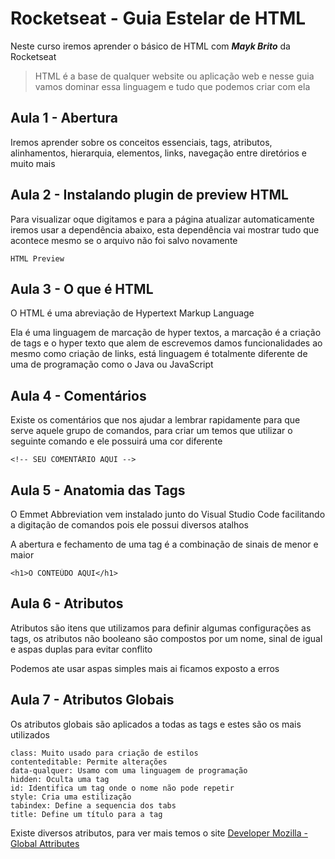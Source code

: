# Rocketseat - Guia Estelar de HTML
Neste curso iremos aprender o básico de HTML com _**Mayk Brito**_ da Rocketseat

>HTML é a base de qualquer website ou aplicação web e nesse guia vamos dominar essa linguagem e tudo que podemos criar com ela

## Aula 1 - Abertura
Iremos aprender sobre os conceitos essenciais, tags, atributos, alinhamentos, hierarquia, elementos, links, navegação entre diretórios e muito mais

## Aula 2 - Instalando plugin de preview HTML
Para visualizar oque digitamos e para a página atualizar automaticamente iremos usar a dependência abaixo, esta dependência vai mostrar tudo que acontece mesmo se o arquivo não foi salvo novamente
````
HTML Preview
````

## Aula 3 - O que é HTML
O HTML é uma abreviação de Hypertext Markup Language

Ela é uma linguagem de marcação de hyper textos, a marcação é a criação de tags e o hyper texto que alem de escrevemos damos funcionalidades ao mesmo como criação de links, está linguagem é totalmente diferente de uma de programação como o Java ou JavaScript

## Aula 4 - Comentários
Existe os comentários que nos ajudar a lembrar rapidamente para que serve aquele grupo de comandos, para criar um temos que utilizar o seguinte comando e ele possuirá uma cor diferente
````
<!-- SEU COMENTÁRIO AQUI -->
````
## Aula 5 - Anatomia das Tags
O Emmet Abbreviation vem instalado junto do Visual Studio Code facilitando a digitação de comandos pois ele possui diversos atalhos

A abertura e fechamento de uma tag é a combinação de sinais de menor e maior
````
<h1>O CONTEÚDO AQUI</h1>
````
## Aula 6 - Atributos
Atributos são itens que utilizamos para definir algumas configurações as tags, os atributos não booleano são compostos por um nome, sinal de igual e aspas duplas para evitar conflito

Podemos ate usar aspas simples mais ai ficamos exposto a erros

## Aula 7 - Atributos Globais
Os atributos globais são aplicados a todas as tags e estes são os mais utilizados
````
class: Muito usado para criação de estilos
contenteditable: Permite alterações
data-qualquer: Usamo com uma linguagem de programação
hidden: Oculta uma tag
id: Identifica um tag onde o nome não pode repetir
style: Cria uma estilização
tabindex: Define a sequencia dos tabs
title: Define um título para a tag
````

Existe diversos atributos, para ver mais temos o site [Developer Mozilla - Global Attributes](https://developer.mozilla.org/pt-BR/docs/Web/HTML/Global_attributes)
